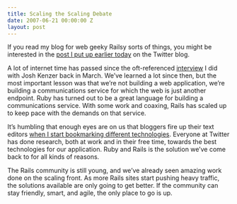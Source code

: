 ```yaml
---
title: Scaling the Scaling Debate
date: 2007-06-21 00:00:00 Z
layout: post
---
```


If you read my blog for web geeky Railsy sorts of things, you might be interested in the [post I put up earlier today](http://twitter.com/blog/2007/06/under-hood-at-twitter.html) on the Twitter blog.

A lot of internet time has passed since the oft-referenced [interview](http://www.radicalbehavior.com/5-question-interview-with-twitter-developer-alex-payne/) I did with Josh Kenzer back in March. We’ve learned a lot since then, but the most important lesson was that we’re not building a web application, we’re building a communications service for which the web is just another endpoint. Ruby has turned out to be a great language for building a communications service. With some work and coaxing, Rails has scaled up to keep pace with the demands on that service.

It’s humbling that enough eyes are on us that bloggers fire up their text editors [when I start bookmarking different technologies](http://blog.davidcancel.com/post/3316791). Everyone at Twitter has done research, both at work and in their free time, towards the best technologies for our application. Ruby and Rails is the solution we’ve come back to for all kinds of reasons.

The Rails community is still young, and we’ve already seen amazing work done on the scaling front. As more Rails sites start pushing heavy traffic, the solutions available are only going to get better. If the community can stay friendly, smart, and agile, the only place to go is up.
